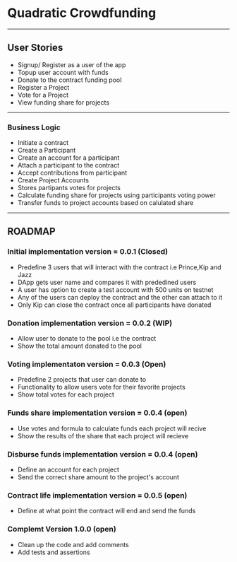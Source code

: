# Quadratic Crowdfunding

---

## User Stories

- Signup/ Register as a user of the app
- Topup user account with funds
- Donate to the contract funding pool
- Register a Project
- Vote for a Project
- View funding share for projects

--- 

### Business Logic
- Initiate a contract
- Create a Participant 
- Create an account for a participant
- Attach a participant to the contract
- Accept contributions from participant
- Create Project Accounts
- Stores partipants votes for projects
- Calculate funding share for projects using participants voting power
- Transfer funds to project accounts based on calulated share 

---

## ROADMAP

### Initial implementation version = 0.0.1 (Closed)

- Predefine 3 users that will interact with the contract i.e Prince,Kip and Jazz
- DApp gets user name and compares it with prededined users 
- A user has option to create a test account with 500 units on testnet
- Any of the users can deploy the contract and the other can attach to it
- Only Kip can close the contract once all participants have donated 

### Donation implementation version = 0.0.2 (WIP)
- Allow user to donate to the pool i.e the contract
- Show the total amount donated to the pool 

### Voting implementaton version = 0.0.3 (Open)
- Predefine 2 projects that user can donate to
- Functionality to allow users vote for their favorite projects
- Show total votes for each project

### Funds share implementation version = 0.0.4 (open)
- Use votes and formula to calculate funds each project will recive
- Show the results of the share that each project will recieve

### Disburse funds implementation version = 0.0.4 (open)
- Define an account for each project
- Send the correct share amount to the project's account

### Contract life implementation version = 0.0.5 (open)
- Define at what point the contract will end and send the funds

### Complemt Version 1.0.0 (open)
- Clean up the code and add comments
- Add tests and assertions

